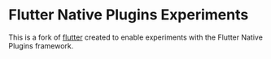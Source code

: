Flutter Native Plugins Experiments
==================================

This is a fork of [flutter](https://github.com/flutter/flutter) created to enable experiments with the Flutter Native Plugins framework.
